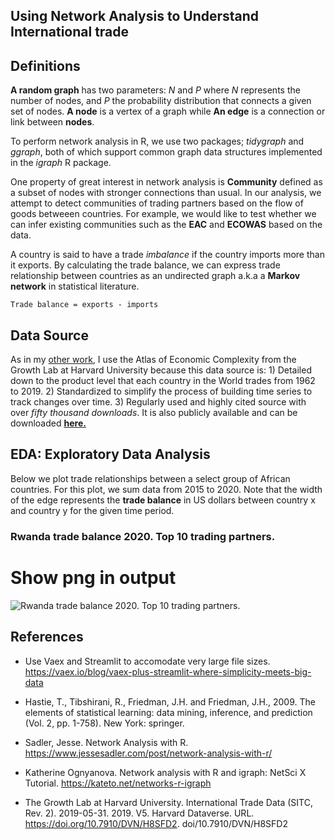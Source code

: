 ## Using Network Analysis to Understand International trade

**Definitions**
------------------------
**A random graph** has two parameters: *N* and *P* where *N* represents the number of nodes, and *P* the probability distribution that connects a given set of nodes. **A node** is a vertex of a graph while **An edge** is a connection or link between **nodes**.

To perform network analysis in R, we use two packages; *tidygraph* and *ggraph*, both of which support common graph data structures implemented in the *igraph* R package.

One property of great interest in network analysis is **Community** defined as a subset of nodes with stronger connections than usual. In our analysis, we attempt to detect communities of trading partners based on the flow of goods betweeen countries. For example, we would like to test whether we can infer existing communities such as the **EAC** and **ECOWAS** based on the data.

A country is said to have a trade *imbalance* if the country imports more than it exports. By calculating the trade balance, we can express trade relationship between countries as an undirected graph a.k.a a **Markov network** in statistical literature.

```
Trade balance = exports - imports
```

**Data Source**
---------------
As in my [other work](https://github.com/LNshuti/LNSHUTI.github.io), I use the Atlas of Economic Complexity from the Growth Lab at Harvard University because this data source is: 1) Detailed down to the product level that each country in the World trades from 1962 to 2019. 2) Standardized to simplify the process of building time series to track changes over time. 3) Regularly used and highly cited source with over *fifty thousand downloads*. It is also publicly available and can be downloaded [**here.**](https://dataverse.harvard.edu/dataset.xhtml?persistentId=doi:10.7910/DVN/H8SFD2)

**EDA: Exploratory Data Analysis**
--------------------------------

Below we plot trade relationships between a select group of African countries. For this plot, we sum data from 2015 to 2020. Note that the width of the edge represents the **trade balance** in US dollars between country x and country y for the given time period.

### Rwanda trade balance 2020. Top 10 trading partners.
# Show png in output
![Rwanda trade balance 2020. Top 10 trading partners.]('output/top10partners_rwa.png')

**References**
--------------
- Use Vaex and Streamlit to accomodate very large file sizes. https://vaex.io/blog/vaex-plus-streamlit-where-simplicity-meets-big-data

- Hastie, T., Tibshirani, R., Friedman, J.H. and Friedman, J.H., 2009. The elements of statistical learning: data mining, inference, and prediction (Vol. 2, pp. 1-758). New York: springer.

- Sadler, Jesse. Network Analysis with R. https://www.jessesadler.com/post/network-analysis-with-r/

- Katherine Ognyanova. Network analysis with R and igraph: NetSci X Tutorial.
  https://kateto.net/networks-r-igraph
  
- The Growth Lab at Harvard University. International Trade Data (SITC, Rev. 2). 2019-05-31. 2019. V5. Harvard Dataverse. URL. https://doi.org/10.7910/DVN/H8SFD2. doi/10.7910/DVN/H8SFD2
